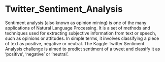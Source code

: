 # Twitter_Sentiment_Analysis
Sentiment analysis (also known as opinion mining) is one of the many applications of Natural Language Processing. It is a set of methods and techniques used for extracting subjective information from text or speech, such as opinions or attitudes. In simple terms, it involves classifying a piece of text as positive, negative or neutral. The Kaggle Twitter Sentiment Analysis challenge is aimed to predict sentiment of a tweet and classify it as ‘positive’, ‘negative’ or ‘neutral’. 

